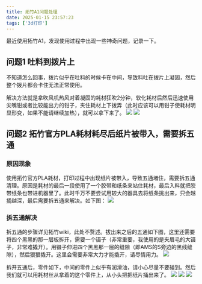 ```yaml
---
title: 拓竹A1问题处理
date: 2025-01-15 23:57:23
tags: ['3d打印']
---
```


最近使用拓竹A1，发现使用过程中出现一些神奇问题，记录一下。

## 问题1 吐料到拨片上
不知道怎么回事，拨片似乎在吐料的时候卡在中间，导致料吐在拨片上凝固，然后整个拨片都会卡住无法正常使用。

解决方法就是拿吹风机热风对着凝固的耗材狂吹2分钟，软化耗材后然后迅速使用尖嘴钳或者比较能出力的钳子，夹住耗材上下拨弄（此时应该可以用钳子使耗材明显形变，如果不能请继续加热），就可以拿下来了。
![](/images/3d打印/吐料拨片/平视.jpg)
![](/images/3d打印/吐料拨片/俯视.jpg)

## 问题2 拓竹官方PLA耗材耗尽后纸片被带入，需要拆五通
### 原因现象
使用拓竹官方PLA耗材，打印过程中出现纸片被带入，导致五通堵住，需要拆五通清理。原因是耗材的最后一段使用了一个胶带和纸条来站住耗材，最后入料就把胶带纸条也带进机器里了。此时千万不要尝试用较大的器具去将纸条挑出来，只会越捅越深，最后需要拆五通来解决。如下图：
![](/images/3d打印/五通纸条/堵住的五通.jpg)

### 拆五通解决
拆五通的步骤详见拓竹wiki，此处不赘述。拔出来之后的五通如下图，这里还需要将四个黑黑的那一层板拆开，需要一个镊子（非常重要，我使用的是夹眉毛的大镊子，非常难撬开）。用镊子伸进四个黑黑那一层的缝隙（即AMS的S旁边的黑线缝隙），然后狠狠撬开。这里会需要非常大力才能撬开，请尽情用力。
![](/images/3d打印/五通纸条/拔出来后的五通.jpg)

拆开五通后，零件如下，中间的零件上似乎有润滑油，请小心尽量不要碰到。然后我们就可以用耗材丝从拿着的这个零件上，从小头把把纸片捅出来了。
![](/images/3d打印/五通纸条/五通拆开后.jpg)
![](/images/3d打印/五通纸条/堵在五通里的纸条.jpg) 
![](/images/3d打印/五通纸条/堵住的纸条.jpg)
